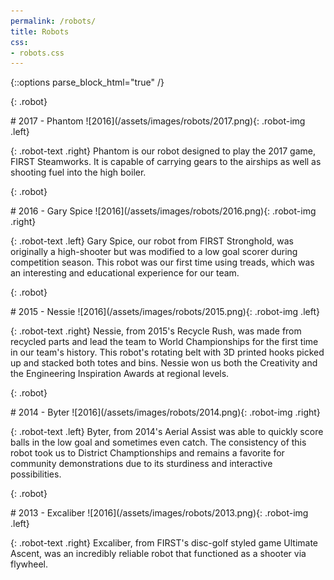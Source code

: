 ```yaml
---
permalink: /robots/
title: Robots
css:
- robots.css
---
```

{::options parse_block_html="true" /}

{: .robot}
<div>
# 2017 - Phantom
![2016](/assets/images/robots/2017.png){: .robot-img .left}

{: .robot-text .right}
Phantom is our robot designed to play the 2017 game, FIRST Steamworks. It is
capable of carrying gears to the airships as well as shooting fuel into the
high boiler.
</div>

{: .robot}
<div>
# 2016 - Gary Spice
![2016](/assets/images/robots/2016.png){: .robot-img .right}

{: .robot-text .left}
Gary Spice, our robot from FIRST Stronghold, was originally a high-shooter but
was modified to a low goal scorer during competition season. This robot was our
first time using treads, which was an interesting and educational experience
for our team.
</div>

{: .robot}
<div>
# 2015 - Nessie
![2016](/assets/images/robots/2015.png){: .robot-img .left}

{: .robot-text .right}
Nessie, from 2015's Recycle Rush, was made from recycled parts and lead the
team to World Championships for the first time in our team's history. This
robot's rotating belt with 3D printed hooks picked up and stacked both totes
and bins. Nessie won us both the Creativity and the Engineering Inspiration
Awards at regional levels.
</div>

{: .robot}
<div>
# 2014 - Byter
![2016](/assets/images/robots/2014.png){: .robot-img .right}

{: .robot-text .left}
Byter, from 2014's Aerial Assist was able to quickly score balls in the low
goal and sometimes even catch. The consistency of this robot took us to
District Champtionships and remains a favorite for community demonstrations due
to its sturdiness and interactive possibilities.
</div>

{: .robot}
<div>
# 2013 - Excaliber
![2016](/assets/images/robots/2013.png){: .robot-img .left}

{: .robot-text .right}
Excaliber, from FIRST's disc-golf styled game Ultimate Ascent, was an
incredibly reliable robot that functioned as a shooter via flywheel.
</div>
